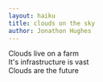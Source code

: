 ```yaml
---
layout: haiku
title: clouds on the sky
author: Jonathon Hughes
---
```

Clouds live on a farm<br>
It's infrastructure is vast<br>
Clouds are the future
